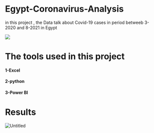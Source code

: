 # Egypt-Coronavirus-Analysis
in this project , the Data talk about Covid-19 cases in period betweeb 3-2020 and 8-2021 in Egypt

![](https://global.unitednations.entermediadb.net/assets/mediadb/services/module/asset/downloads/preset/Libraries/Production+Library/01-09-2021_Unsplash_covid.jpg/image1170x530cropped.jpg)

# The tools used in this project
#### 1-Excel
#### 2-python
#### 3-Power BI

# Results
![Untitled](https://user-images.githubusercontent.com/104658866/171974545-739ee619-4169-4ba0-bda9-8b5ef42b8eab.jpg)
